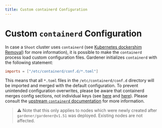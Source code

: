 ```yaml
---
title: Custom containerd Configuration
---
```


# Custom `containerd` Configuration

In case a `Shoot` cluster uses `containerd` (see [Kubernetes dockershim Removal](docker-shim-removal.md)) for more information), it is possible to make the `containerd` process load custom configuration files.
Gardener initializes `containerd` with the following statement:

```toml
imports = ["/etc/containerd/conf.d/*.toml"]
```

This means that all `*.toml` files in the `/etc/containerd/conf.d` directory will be imported and merged with the default configuration.
To prevent unintended configuration overwrites, please be aware that containerd merges config sections, not individual keys (see [here](https://github.com/containerd/containerd/issues/5837#issuecomment-894840240) and [here](https://github.com/gardener/gardener/pull/7316)).
Please consult the [upstream `containerd` documentation](https://github.com/containerd/containerd/blob/main/docs/man/containerd-config.toml.5.md#format) for more information.

> ⚠️ Note that this only applies to nodes which were newly created after `gardener/gardener@v1.51` was deployed. Existing nodes are not affected. 
